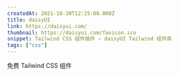 ```yaml
---
createdAt: 2021-10-30T12:25:00.000Z
title: daisyUI
link: https://daisyui.com/
thumbnail: https://daisyui.com/favicon.ico
snippet: Tailwind CSS 组件插件 — daisyUI Tailwind 组件库
tags: ["css"]
---
```

免费 Tailwind CSS 组件